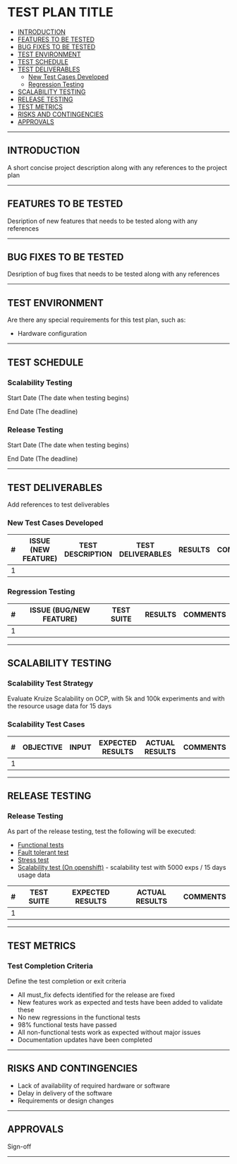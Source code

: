 # TEST PLAN TITLE

- [INTRODUCTION](#introduction)
- [FEATURES TO BE TESTED](#features-to-be-tested)
- [BUG FIXES TO BE TESTED](#bug-fixes-to-be-tested)
- [TEST ENVIRONMENT](#test-environment)
- [TEST SCHEDULE](#test-schedule)
- [TEST DELIVERABLES](#test-deliverables)
   - [New Test Cases Developed](#new-test-cases-developed)
   - [Regression Testing](#regresion-testing)
- [SCALABILITY TESTING](#scalability-testing)
- [RELEASE TESTING](#release-testing)
- [TEST METRICS](#test-metrics)
- [RISKS AND CONTINGENCIES](#risks-and-contingencies)
- [APPROVALS](#approvals)

-----
## INTRODUCTION

A short concise project description along with any references to the project plan 

----

## FEATURES TO BE TESTED
Desription of new features that needs to be tested along with any references

------
## BUG FIXES TO BE TESTED
Desription of bug fixes that needs to be tested along with any references

---
## TEST ENVIRONMENT

Are there any special requirements for this test plan, such as:

* Hardware configuration

---
## TEST SCHEDULE

### Scalability Testing

Start Date (The date when testing begins)

End Date (The deadline)

### Release Testing

Start Date (The date when testing begins)

End Date (The deadline)


---

## TEST DELIVERABLES

Add references to test deliverables

### New Test Cases Developed

| #   | ISSUE (NEW FEATURE) | TEST DESCRIPTION | TEST DELIVERABLES | RESULTS | COMMENTS |
| --- | --------- | ---------------- | ----------------- |  -----     | --- |
| 1   |           |       |                  |           |        |


### Regression Testing

| #   | ISSUE (BUG/NEW FEATURE) |  TEST SUITE | RESULTS | COMMENTS |
| --- | --------- | ---------------- | -------- | --- |
| 1   |           |                  |          |     |

---
## SCALABILITY TESTING

### Scalability Test Strategy

Evaluate Kruize Scalability on OCP, with 5k and 100k experiments and with the resource usage data for 15 days

### Scalability Test Cases

| #   | OBJECTIVE | INPUT | EXPECTED RESULTS |  ACTUAL RESULTS   | COMMENTS |
| --- | --------- | ----- | ---------------- | ----------------- | -------  |
| 1   |           |       |                  |                   |          |

----
## RELEASE TESTING

### Release Testing

As part of the release testing, test the following will be executed:
- [Functional tests](/tests/scripts/remote_monitoring_tests/Remote_monitoring_tests.md)
- [Fault tolerant test](/tests/scripts/remote_monitoring_tests/fault_tolerant_tests.md)
- [Stress test](/tests/scripts/remote_monitoring_tests/README.md)
- [Scalability test (On openshift)](/tests/scripts/remote_monitoring_tests/scalability_test.md) - scalability test with 5000 exps / 15 days usage data


| #   | TEST SUITE | EXPECTED RESULTS | ACTUAL RESULTS | COMMENTS |
| --- | --------- | ---------------- | -------------- | ---- |
| 1   |           |                  |                |      |

---

## TEST METRICS

### Test Completion Criteria

Define the test completion or exit criteria

* All must_fix defects identified for the release are fixed
* New features work as expected and tests have been added to validate these
* No new regressions in the functional tests
* 98% functional tests have passed
* All non-functional tests work as expected without major issues
* Documentation updates have been completed

----
## RISKS AND CONTINGENCIES

* Lack of availability of required hardware or software
* Delay in delivery of the software
* Requirements or design changes

----
## APPROVALS

Sign-off

----

